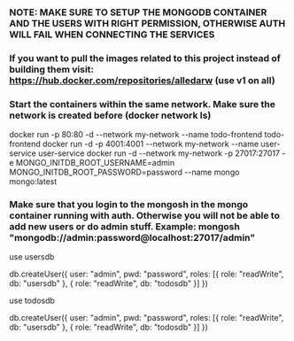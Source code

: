 ### NOTE: MAKE SURE TO SETUP THE MONGODB CONTAINER AND THE USERS WITH RIGHT PERMISSION, OTHERWISE AUTH WILL FAIL WHEN CONNECTING THE SERVICES ###
### If you want to pull the images related to this project instead of building them visit: https://hub.docker.com/repositories/alledarw  (use v1 on all) ###

### Start the containers within the same network. Make sure the network is created before (docker network ls)
docker run -p 80:80 -d --network my-network --name todo-frontend todo-frontend
docker run -d -p 4001:4001 --network my-network --name user-service user-service
docker run -d --network my-network -p 27017:27017 -e MONGO_INITDB_ROOT_USERNAME=admin MONGO_INITDB_ROOT_PASSWORD=password --name mongo mongo:latest

### Make sure that you login to the mongosh in the mongo container running with auth. Otherwise you will not be able to add new users or do admin stuff. Example: mongosh "mongodb://admin:password@localhost:27017/admin" ###
use usersdb

db.createUser({
  user: "admin",
  pwd: "password",
  roles: [{ role: "readWrite", db: "usersdb" }, { role: "readWrite", db: "todosdb" }]
})

use todosdb

db.createUser({
  user: "admin",
  pwd: "password",
  roles: [{ role: "readWrite", db: "usersdb" }, { role: "readWrite", db: "todosdb" }]
})
